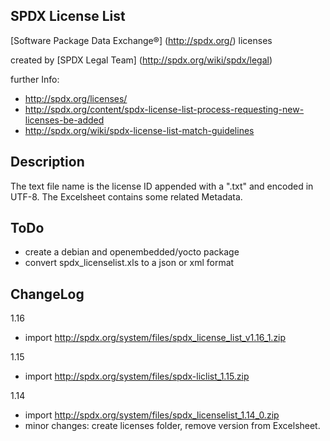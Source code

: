 SPDX License List
-----------------

[Software Package Data Exchange®] (http://spdx.org/) licenses

created by [SPDX Legal Team] (http://spdx.org/wiki/spdx/legal)

further Info:

* http://spdx.org/licenses/
* http://spdx.org/content/spdx-license-list-process-requesting-new-licenses-be-added
* http://spdx.org/wiki/spdx-license-list-match-guidelines


Description
-----------
The text file name is the license ID appended with a ".txt" and encoded in UTF-8. The Excelsheet contains some related Metadata. 


ToDo
----
* create a debian and openembedded/yocto package
* convert spdx_licenselist.xls to a json or xml format

ChangeLog
---------
1.16
* import http://spdx.org/system/files/spdx_license_list_v1.16_1.zip

1.15

* import http://spdx.org/system/files/spdx-liclist_1.15.zip

1.14

* import http://spdx.org/system/files/spdx_licenselist_1.14_0.zip
* minor changes: create licenses folder, remove version from Excelsheet.
